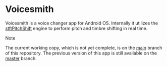 # Voicesmith

Voicesmith is a voice changer app for Android OS. Internally it utilizes the [stftPitchShift](https://github.com/jurihock/stftPitchShift) engine to perform pitch and timbre shifting in real time.

> [!NOTE]
> The current working copy, which is not yet complete, is on the [main](https://github.com/jurihock/voicesmith/tree/main) branch of this repository.
> The previous version of this app is still available on the [master](https://github.com/jurihock/voicesmith/tree/master) branch.
